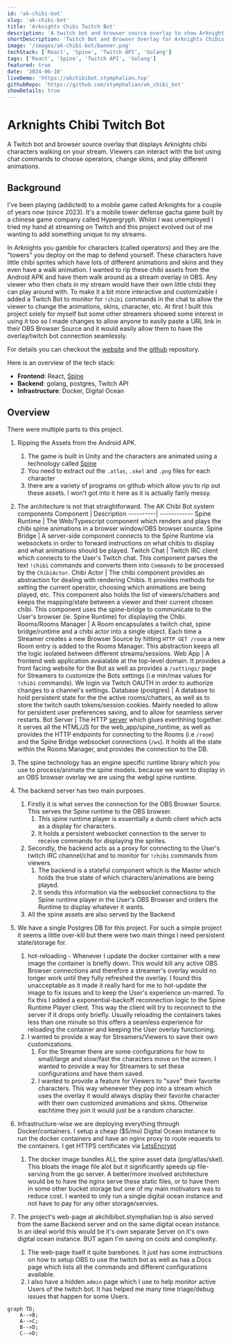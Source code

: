 ```yaml
---
id: 'ak-chibi-bot'
slug: 'ak-chibi-bot'
title: 'Arknights Chibi Twitch Bot'
description: 'A twitch bot and browser source overlay to show Arknight chibis walking on your stream. Viewers can issue !chibi chat commands to choose their own operator, change skins and play different animations.'
shortDescription: 'Twitch Bot and Browser Overlay for Arknights Chibis'
image: '/images/ak-chibi-bot/banner.png'
techStack: ['React', 'Spine', 'Twitch API', 'Golang']
tags: ['React', 'Spine', 'Twitch API', 'Golang']
featured: true
date: '2024-06-10'
liveDemo: 'https://akchibibot.stymphalian.top'
githubRepo: 'https://github.com/stymphalian/ak_chibi_bot'
showDetails: true
---
```


# Arknights Chibi Twitch Bot
A Twitch bot and browser source overlay that displays Arknights chibi characters walking on your stream. Viewers can interact with the bot using chat commands to choose operators, change skins, and play different animations.


## Background
I've been playing (addicted) to a mobile game called Arknights for a couple of years now (since 2023).
It's a mobile tower defense gacha game built by a chinese game company called Hypergryph.
Whilst I was unemployed I tried my hand at streaming on Twitch and this project evolved
out of me wanting to add something unique to my streams. 

In Arknights you gamble for characters (called operators) and they are the "towers" 
you deploy on the map to defend yourself. These characters have little chibi sprites
which have lots of different animations and skins and they even have a walk animation.
I wanted to rip these chibi assets from the Android APK and have them walk around 
as a stream overlay in OBS. Any viewer who then chats in my stream would have their
own little chibi they can play around with. To make it a bit more interactive and 
customizable I added a Twitch Bot to monitor for `!chibi` commands in the chat to allow 
the viewer to change the animations, skins, character, etc.
At first I built this project solely for myself but some other streamers showed
some interest in using it too so I made changes to allow anyone to easily paste
a URL link in their OBS Browser Source and it would easily allow them to have 
the overlay/twitch bot connection seamlessly.

For details you can checkout the [website](https://akchibibot.stymphalian.top/) and the [github](https://github.com/stymphalian/ak_chibi_bot) repository.

Here is an overview of the tech stack:
 - **Frontend**: React, [Spine](https://esotericsoftware.com/)
 - **Backend**: golang, postgres, Twitch API
 - **Infrastructure**: Docker, Digital Ocean

 ## Overview
 There were multiple parts to this project.
  1. Ripping the Assets from the Android APK.
      1. The game is built in Unity and the characters are animated using a technology called [Spine](https://esotericsoftware.com/)
      1. You need to extract out the `.atlas`, `.skel` and `.png` files for each character
      1. there are a variety of programs on github which allow you to rip out these assets. I won't got into it here as it is actually fairly messy.
  1. The architecture is not that straightforward.
      The AK Chibi Bot system components
      Component | Description
      ----------| ------------
      Spine Runtime | The Web/Typescript component which renders and plays the chibi spine animations in a browser window/OBS browser source.
      Spine Bridge | A server-side component connects to the Spine Runtime via websockets in order to forward instructions on what chibis to display and what animations should be played.
      Twitch Chat | Twitch IRC client which connects to the User's Twitch chat. This component parses the text `!chibi` commands and converts them into `Commands` to be processed by the `ChibiActor`.
      Chibi Actor | The chibi component provides an abstraction for dealing with rendering Chibis. It provides methods for setting the current operator, choosing which animations are being played, etc. This component also holds the list of viewers/chatters and keeps the mapping/state between a viewer and their current chosen chibi. This component uses the spine-bridge to communicate to the User's browser (ie. Spine Runtime) for displaying the Chibi.
      Rooms/Rooms Manager | A Room encapsulates a twitch chat, spine bridge/runtime and a chibi actor into a single object. Each time a Streamer creates a new Browser Source by hitting `HTTP GET /room` a new Room entry is added to the Rooms Manager. This abstraction keeps all the logic isolated between different streams/sessions.
      Web App | A frontend web application avaialable at the top-level domain. It provides a front facing website for the Bot as well as provides a `/settings/` page for Streamers to customize the Bots settings (i.e min/max values for `!chibi` commands). We login via Twitch OAUTH in order to authorize changes to a channel's settings.
      Database (postgres) | A database to hold persistent state for the the active rooms/chatters, as well as to store the twitch oauth tokens/session cookies. Mainly needed to allow for persistent user preferences saving, and to allow for seamless server restarts.
      Bot Server | The HTTP [server](server/main.go) which glues everthhing together. It serves all the HTML/JS for the web_app/spine_runtime, as well as provides the HTTP endpoints for connecting to the Rooms (i.e `/room`) and the Spine Bridge websocket connections (`/ws`). It holds all the state within the Rooms Manager, and provides the connection to the DB.

  1. The spine technology has an engine specific runtime library which you use to process/animate the spine models. 
      because we want to display in an OBS browser overlay we are using the webgl spine runtime.
  1. The backend server has two main purposes. 
      1. Firstly it is what serves the connection for the OBS Browser Source. This serves the Spine runtime to the OBS browser.
          1. This spine runtime player is essentially a dumb client which acts as a display for characters. 
          2. It holds a persistent websocket connection to the server to receive commands for displaying the sprites.
      2. Secondly, the backend acts as a proxy for connecting to the User's twitch IRC channel/chat and to monitor for `!chibi` commands from viewers.
          1. The backend is a stateful component which is the Master which holds the true state of which characters/animations are being played.
          1. It sends this information via the websocket connections to the Spine runtime player in the User's OBS Browser and orders the Runtime to display whatever it wants.
      1. All the spine assets are also served by the Backend
  1. We have a single Postgres DB for this project. For such a simple project it seems a little over-kill but there were
  two main things I need persistent state/storage for.
      1. hot-reloading - Whenever I update the docker container with a new image the container is briefly down. This would 
         kill any active OBS Browser connections and therefore a streamer's overlay would no longer work until they fully refreshed
         the overlay. I found this unacceptable as it made it really hard for me to hot-update the image to fix issues
         and to keep the User's experience un-marred. To fix this I added a exponential-backoff reconnection logic to the Spine Runtime 
         Player client. This way the client will try to reconnect to the server if it drops only briefly. Usually reloading the containers
         takes less than one minute so this offers a seamless experience for reloading the container and keeping the User overlay
         functioning.
      2. I wanted to provide a way for Streamers/Viewers to save their own customizations. 
          1. For the Streamer there are some configurations for how to small/large and slow/fast the characters move on the screen. I wanted to provide
        a way for Streamers to set these configurations and have them saved.
          1. I wanted to provide a feature for Viewers to "save" their favorite characters. This way whenever they 
        pop into a stream which uses the overlay it would always display their favorite character with their own customized
        animations and skins. Otherwise eachtime they join it would just be a random character.
  1. Infrastructure-wise we are deploying everything through Docker/containers. I setup a cheap ($5/mo) Digital Ocean instance
     to run the docker containers and have an nginx proxy to route requests to the containers. I get HTTPS certificates
     via [LetsEncrypt](https://letsencrypt.org/)
      1. The docker image bundles ALL the spine asset data (png/atlas/skel). This bloats the image file alot but
         it significantly speeds up file-serving from the go server. A better/more involved architecture would
         be to have the nginx serve these static files, or to have them in some other bucket storage but one of
         my main motivators was to reduce cost. I wanted to only run a single digital ocean instance and not have 
         to pay for any other storage/servies.
  1. The project's web-page at akchibibot.stymphalian.top is also served from the same Backend server and 
     on the same digital ocean instance. In an ideal world this would be it's own separate Server on it's own
     digital ocean instance. BUT again I'm saving on costs and complexity.
      1. The web-page itself it quite barebones. It just has some instructions on how to setup OBS to use the twitch bot
      as well as has a Docs page which lists all the commands and different configurations available.
      1. I also have a hidden `admin` page which I use to help monitor active Users of the twitch bot. It has helped me many 
      time triage/debug issues that happen for some Users.



```mermaid
graph TD;
    A-->B;
    A-->C;
    B-->D;
    C-->D;
```
